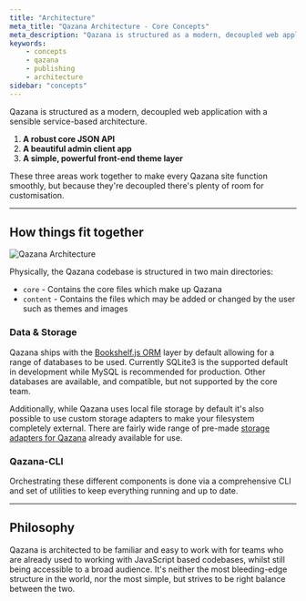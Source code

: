 ```yaml
---
title: "Architecture"
meta_title: "Qazana Architecture - Core Concepts"
meta_description: "Qazana is structured as a modern, decoupled web application. Discover how things fit together at Qazana."
keywords:
    - concepts
    - qazana
    - publishing
    - architecture
sidebar: "concepts"
---
```


Qazana is structured as a modern, decoupled web application with a sensible service-based architecture.


1. **A robust core JSON API**
2. **A beautiful admin client app**
3. **A simple, powerful front-end theme layer**

These three areas work together to make every Qazana site function smoothly, but because they're decoupled there's plenty of room for customisation.


---


## How things fit together

![Qazana Architecture](../images/concepts/ghost-architecture.png)

Physically, the Qazana codebase is structured in two main directories:

- `core` - Contains the core files which make up Qazana
- `content` - Contains the files which may be added or changed by the user such as themes and images


### Data & Storage

Qazana ships with the [Bookshelf.js ORM](http://bookshelfjs.org) layer by default allowing for a range of databases to be used. Currently SQLite3 is the supported default in development while MySQL is recommended for production. Other databases are available, and compatible, but not supported by the core team.

Additionally, while Qazana uses local file storage by default it's also possible to use custom storage adapters to make your filesystem completely external. There are fairly wide range of pre-made [storage adapters for Qazana](/concepts/storage-adapters/) already available for use.

### Qazana-CLI

Orchestrating these different components is done via a comprehensive CLI and set of utilities to keep everything running and up to date.


---


## Philosophy

Qazana is architected to be familiar and easy to work with for teams who are already used to working with JavaScript based codebases, whilst still being accessible to a broad audience. It's neither the most bleeding-edge structure in the world, nor the most simple, but strives to be right balance between the two.
